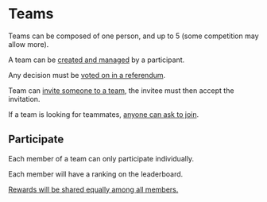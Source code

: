 # Teams

Teams can be composed of one person, and up to 5 (some competition may allow more).

A team can be [created and managed](managing.md#creating-your-team) by a participant.

Any decision must be [voted on in a referendum](referendums.md).

Team can [invite someone to a team](referendums.md#inviting-a-user), the invitee must then accept the invitation.

If a team is looking for teammates, [anyone can ask to join](referendums.md#accepting-a-user).

## Participate

Each member of a team can only participate individually.

Each member will have a ranking on the leaderboard.

[Rewards will be shared equally among all members.](./#rewards)
